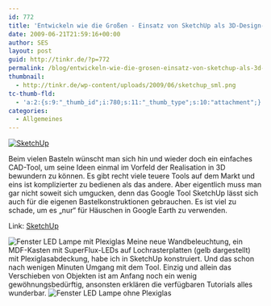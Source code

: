 ```yaml
---
id: 772
title: 'Entwickeln wie die Großen - Einsatz von SketchUp als 3D-Design-Tool'
date: 2009-06-21T21:59:16+00:00
author: SES
layout: post
guid: http://tinkr.de/?p=772
permalink: /blog/entwickeln-wie-die-grosen-einsatz-von-sketchup-als-3d-design-tool/
thumbnail:
  - http://tinkr.de/wp-content/uploads/2009/06/sketchup_sml.png
tc-thumb-fld:
  - 'a:2:{s:9:"_thumb_id";i:780;s:11:"_thumb_type";s:10:"attachment";}'
categories:
  - Allgemeines
---
```

[<img loading="lazy" src="/assets/2009/06/sketchup.png" alt="SketchUp" title="SketchUp"    srcset="/assets/2009/06/sketchup.png 606w, /assets/2009/06/sketchup-300x214.png 300w" sizes="(max-width: 606px) 100vw, 606px" />](/assets/2009/06/sketchup.png)

Beim vielen Basteln wünscht man sich hin und wieder doch ein einfaches CAD-Tool, um seine Ideen einmal im Vorfeld der Realisation in 3D bewundern zu können. Es gibt recht viele teuere Tools auf dem Markt und eins ist komplizierter zu bedienen als das andere. Aber eigentlich muss man gar nicht soweit sich umgucken, denn das Google Tool SketchUp lässt sich auch für die eigenen Bastelkonstruktionen gebrauchen. Es ist viel zu schade, um es &#8222;nur&#8220; für Häuschen in Google Earth zu verwenden.

Link: [SketchUp](http://sketchup.google.com/intl/de/)

<img loading="lazy" src="/assets/2009/06/LED_Lampe_Fenster_kleiner_560_370.png" alt="Fenster LED Lampe mit Plexiglas" title="Fenster LED Lampe mit Plexiglas"    srcset="/assets/2009/06/LED_Lampe_Fenster_kleiner_560_370.png 606w, /assets/2009/06/LED_Lampe_Fenster_kleiner_560_370-285x300.png 285w" sizes="(max-width: 606px) 100vw, 606px" />
Meine neue Wandbeleuchtung, ein MDF-Kasten mit SuperFlux-LEDs auf Lochrasterplatten (gelb dargestellt) mit Plexiglasabdeckung, habe ich in SketchUp konstruiert. Und das schon nach wenigen Minuten Umgang mit dem Tool. Einzig und allein das Verschieben von Objekten ist am Anfang noch ein wenig gewöhnungsbedürftig, ansonsten erklären die verfügbaren Tutorials alles wunderbar.

<img loading="lazy" src="/assets/2009/06/LED_Lampe_Fenster_kleiner_560_370_ohne_Plexiglas.png" alt="Fenster LED Lampe ohne Plexiglas" title="Fenster LED Lampe ohne Plexiglas"    srcset="/assets/2009/06/LED_Lampe_Fenster_kleiner_560_370_ohne_Plexiglas.png 606w, /assets/2009/06/LED_Lampe_Fenster_kleiner_560_370_ohne_Plexiglas-290x300.png 290w" sizes="(max-width: 606px) 100vw, 606px" />
